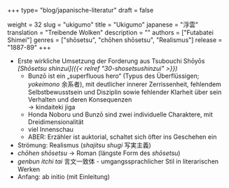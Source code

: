 +++
type= "blog/japanische-literatur"
draft = false

weight = 32
slug = "ukigumo"
title = "Ukigumo"
japanese = "浮雲"
translation = "Treibende Wolken"
description = ""
authors = ["Futabatei Shimei"]
genres = ["shōsetsu", "chōhen shōsetsu", "Realismus"]
release = "1887-89"
+++

- Erste wirkliche Umsetzung der Forderung aus Tsubouchi Shōyōs _[Shōsetsu shinzui]({{< relref "30-shosetsushinzui" >}})_
  - Bunzō ist ein „superfluous hero“ (Typus des Überflüssigen; _yokeimono_ 余系者), mit deutlicher innerer Zerrissenheit, fehlendem Selbstbewusstsein und Disziplin sowie fehlender Klarheit über sein Verhalten und deren Konsequenzen  
  -> kindaiteki jiga
  - Honda Noboru und Bunzō sind zwei individuelle Charaktere, mit Dreidimensionalität
  - viel Innenschau
  - ABER: Erzähler ist auktorial, schaltet sich öfter ins Geschehen ein
- Strömung: Realismus (_shajitsu shugi_ 写実主義)
- _chōhen shōsetsu_ -> Roman (längste Form des _shōsetsu_)
- _genbun itchi tai_ 言文一致体 - umgangssprachlicher Stil in literarischen Werken
- Anfang: ab initio (mit Einleitung)
